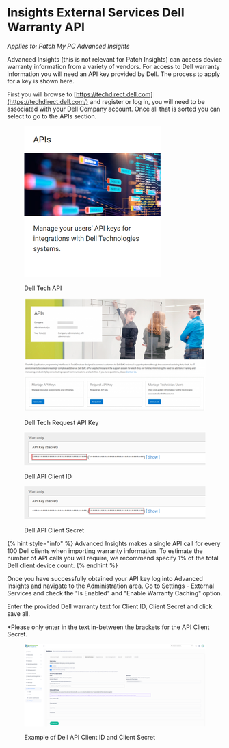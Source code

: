 # Insights External Services Dell Warranty API

_Applies to: Patch My PC Advanced Insights_

Advanced Insights (this is not relevant for Patch Insights) can access device warranty information from a variety of vendors. For access to Dell warranty information you will need an API key provided by Dell. The process to apply for a key is shown here.

First you will browse to [https://techdirect.dell.com](https://techdirect.dell.com/) and register or log in, you will need to be associated with your Dell Company account. Once all that is sorted you can select to go to the APIs section.

<figure><img src="../.gitbook/assets/image (1293).png" alt="" width="319"><figcaption><p>Dell Tech API</p></figcaption></figure>

<figure><img src="../.gitbook/assets/image (1289).png" alt=""><figcaption><p>Dell Tech Request API Key</p></figcaption></figure>

<figure><img src="../.gitbook/assets/image (1562).png" alt=""><figcaption><p>Dell API Client ID</p></figcaption></figure>

<figure><img src="../.gitbook/assets/image (1563).png" alt=""><figcaption><p>Dell API Client Secret</p></figcaption></figure>



{% hint style="info" %}
Advanced Insights makes a single API call for every 100 Dell clients when importing warranty information. To estimate the number of API calls you will require, we recommend specify 1% of the total Dell client device count.
{% endhint %}

Once you have successfully obtained your API key log into Advanced Insights and navigate to the Administration area. Go to Settings - External Services and check the "Is Enabled" and "Enable Warranty Caching" option.&#x20;

Enter the provided Dell warranty text for Client ID, Client Secret and click save all.

\*Please only enter in the text in-between the brackets for the API Client Secret.

<figure><img src="../.gitbook/assets/image (1561).png" alt=""><figcaption><p>Example of Dell API Client ID and Client Secret</p></figcaption></figure>
